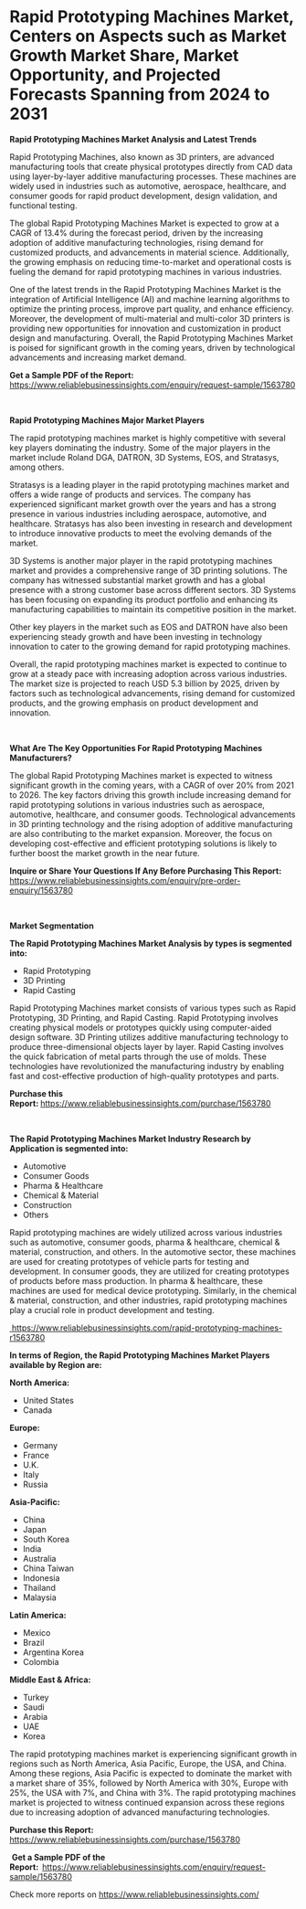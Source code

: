 <p><h1>Rapid Prototyping Machines Market, Centers on Aspects such as Market Growth Market Share, Market Opportunity, and Projected Forecasts Spanning from 2024 to 2031</h1></p><p><strong>Rapid Prototyping Machines Market Analysis and Latest Trends</strong></p>
<p><p>Rapid Prototyping Machines, also known as 3D printers, are advanced manufacturing tools that create physical prototypes directly from CAD data using layer-by-layer additive manufacturing processes. These machines are widely used in industries such as automotive, aerospace, healthcare, and consumer goods for rapid product development, design validation, and functional testing.</p><p>The global Rapid Prototyping Machines Market is expected to grow at a CAGR of 13.4% during the forecast period, driven by the increasing adoption of additive manufacturing technologies, rising demand for customized products, and advancements in material science. Additionally, the growing emphasis on reducing time-to-market and operational costs is fueling the demand for rapid prototyping machines in various industries.</p><p>One of the latest trends in the Rapid Prototyping Machines Market is the integration of Artificial Intelligence (AI) and machine learning algorithms to optimize the printing process, improve part quality, and enhance efficiency. Moreover, the development of multi-material and multi-color 3D printers is providing new opportunities for innovation and customization in product design and manufacturing. Overall, the Rapid Prototyping Machines Market is poised for significant growth in the coming years, driven by technological advancements and increasing market demand.</p></p>
<p><strong>Get a Sample PDF of the Report:&nbsp;</strong> <a href="https://www.reliablebusinessinsights.com/enquiry/request-sample/1563780">https://www.reliablebusinessinsights.com/enquiry/request-sample/1563780</a></p>
<p>&nbsp;</p>
<p><strong>Rapid Prototyping Machines Major Market Players</strong></p>
<p><p>The rapid prototyping machines market is highly competitive with several key players dominating the industry. Some of the major players in the market include Roland DGA, DATRON, 3D Systems, EOS, and Stratasys, among others.</p><p>Stratasys is a leading player in the rapid prototyping machines market and offers a wide range of products and services. The company has experienced significant market growth over the years and has a strong presence in various industries including aerospace, automotive, and healthcare. Stratasys has also been investing in research and development to introduce innovative products to meet the evolving demands of the market.</p><p>3D Systems is another major player in the rapid prototyping machines market and provides a comprehensive range of 3D printing solutions. The company has witnessed substantial market growth and has a global presence with a strong customer base across different sectors. 3D Systems has been focusing on expanding its product portfolio and enhancing its manufacturing capabilities to maintain its competitive position in the market.</p><p>Other key players in the market such as EOS and DATRON have also been experiencing steady growth and have been investing in technology innovation to cater to the growing demand for rapid prototyping machines.</p><p>Overall, the rapid prototyping machines market is expected to continue to grow at a steady pace with increasing adoption across various industries. The market size is projected to reach USD 5.3 billion by 2025, driven by factors such as technological advancements, rising demand for customized products, and the growing emphasis on product development and innovation.</p></p>
<p>&nbsp;</p>
<p><strong>What Are The Key Opportunities For Rapid Prototyping Machines Manufacturers?</strong></p>
<p><p>The global Rapid Prototyping Machines market is expected to witness significant growth in the coming years, with a CAGR of over 20% from 2021 to 2026. The key factors driving this growth include increasing demand for rapid prototyping solutions in various industries such as aerospace, automotive, healthcare, and consumer goods. Technological advancements in 3D printing technology and the rising adoption of additive manufacturing are also contributing to the market expansion. Moreover, the focus on developing cost-effective and efficient prototyping solutions is likely to further boost the market growth in the near future.</p></p>
<p><strong>Inquire or Share Your Questions If Any Before Purchasing This Report:</strong> <a href="https://www.reliablebusinessinsights.com/enquiry/pre-order-enquiry/1563780">https://www.reliablebusinessinsights.com/enquiry/pre-order-enquiry/1563780</a></p>
<p>&nbsp;</p>
<p><strong>Market Segmentation</strong></p>
<p><strong>The Rapid Prototyping Machines Market Analysis by types is segmented into:</strong></p>
<p><ul><li>Rapid Prototyping</li><li>3D Printing</li><li>Rapid Casting</li></ul></p>
<p><p>Rapid Prototyping Machines market consists of various types such as Rapid Prototyping, 3D Printing, and Rapid Casting. Rapid Prototyping involves creating physical models or prototypes quickly using computer-aided design software. 3D Printing utilizes additive manufacturing technology to produce three-dimensional objects layer by layer. Rapid Casting involves the quick fabrication of metal parts through the use of molds. These technologies have revolutionized the manufacturing industry by enabling fast and cost-effective production of high-quality prototypes and parts.</p></p>
<p><strong>Purchase this Report:&nbsp;</strong><a href="https://www.reliablebusinessinsights.com/purchase/1563780">https://www.reliablebusinessinsights.com/purchase/1563780</a></p>
<p>&nbsp;</p>
<p><strong>The Rapid Prototyping Machines Market Industry Research by Application is segmented into:</strong></p>
<p><ul><li>Automotive</li><li>Consumer Goods</li><li>Pharma & Healthcare</li><li>Chemical & Material</li><li>Construction</li><li>Others</li></ul></p>
<p><p>Rapid prototyping machines are widely utilized across various industries such as automotive, consumer goods, pharma & healthcare, chemical & material, construction, and others. In the automotive sector, these machines are used for creating prototypes of vehicle parts for testing and development. In consumer goods, they are utilized for creating prototypes of products before mass production. In pharma & healthcare, these machines are used for medical device prototyping. Similarly, in the chemical & material, construction, and other industries, rapid prototyping machines play a crucial role in product development and testing.</p></p>
<p><a href="https://www.reliablebusinessinsights.com/rapid-prototyping-machines-r1563780">&nbsp;https://www.reliablebusinessinsights.com/rapid-prototyping-machines-r1563780</a></p>
<p><strong>In terms of Region, the Rapid Prototyping Machines Market Players available by Region are:</strong></p>
<p>
    <p> <strong> North America: </strong>
        <ul>
            <li>United States</li>
            <li>Canada</li>
        </ul>
        </p> 
    <p> <strong> Europe: </strong>
        <ul>
            <li>Germany</li>
            <li>France</li>
            <li>U.K.</li>
            <li>Italy</li>
            <li>Russia</li>
        </ul>
        </p> 
    <p> <strong> Asia-Pacific: </strong>
        <ul>
            <li>China</li>
            <li>Japan</li>
            <li>South Korea</li>
            <li>India</li>
            <li>Australia</li>
            <li>China Taiwan</li>
            <li>Indonesia</li>
            <li>Thailand</li>
            <li>Malaysia</li>
        </ul>
        </p> 
    <p> <strong> Latin America: </strong>
        <ul>
            <li>Mexico</li>
            <li>Brazil</li>
            <li>Argentina Korea</li>
            <li>Colombia</li>
        </ul>
        </p> 
    <p> <strong> Middle East & Africa: </strong>
        <ul>
            <li>Turkey</li>
            <li>Saudi</li>
            <li>Arabia</li>
            <li>UAE</li>
            <li>Korea</li>
        </ul>
    </p>
    </p>
<p><p>The rapid prototyping machines market is experiencing significant growth in regions such as North America, Asia Pacific, Europe, the USA, and China. Among these regions, Asia Pacific is expected to dominate the market with a market share of 35%, followed by North America with 30%, Europe with 25%, the USA with 7%, and China with 3%. The rapid prototyping machines market is projected to witness continued expansion across these regions due to increasing adoption of advanced manufacturing technologies.</p></p>
<p><strong>Purchase this Report: </strong><a href="https://www.reliablebusinessinsights.com/purchase/1563780">https://www.reliablebusinessinsights.com/purchase/1563780</a></p>
<p>&nbsp;<strong>Get a Sample PDF of the Report:&nbsp;&nbsp;</strong><a href="https://www.reliablebusinessinsights.com/enquiry/request-sample/1563780">https://www.reliablebusinessinsights.com/enquiry/request-sample/1563780</a></p>
<p><strong></strong></p>
<p>Check more reports on <a href="https://www.reliablebusinessinsights.com/">https://www.reliablebusinessinsights.com/</a></p>